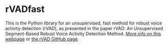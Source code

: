 # rVADfast
This is the Python library for an unsupervised, fast method for robust voice activity detection (rVAD), as presented in the paper rVAD: An Unsupervised Segment-Based Robust Voice Activity Detection Method. [More info on this webpage](http://kom.aau.dk/~zt/online/rVAD/) or [the rVAD GitHub page](/zhenghuatan/rVAD). 
